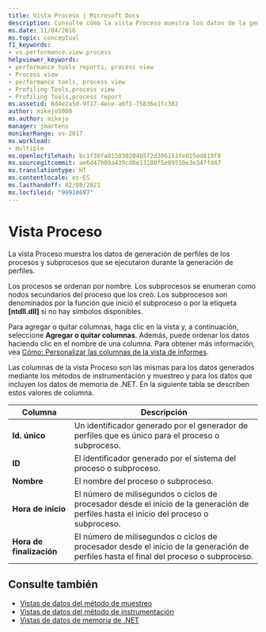 ```yaml
---
title: Vista Proceso | Microsoft Docs
description: Consulte cómo la vista Proceso muestra los datos de la generación de perfiles de los procesos y subprocesos que se ejecutaron durante la generación de perfiles.
ms.date: 11/04/2016
ms.topic: conceptual
f1_keywords:
- vs.performance.view.process
helpviewer_keywords:
- performance tools reports, process view
- Process view
- performance tools, process view
- Profiling Tools,process view
- Profiling Tools,process report
ms.assetid: 6d4e2a5d-9f17-4ece-a6f1-75836e1fc382
author: mikejo5000
ms.author: mikejo
manager: jmartens
monikerRange: vs-2017
ms.workload:
- multiple
ms.openlocfilehash: bc1f30fa815030204b5f2d306151fe815ed819f8
ms.sourcegitcommit: ae6d47b09a439cd0e13180f5e89510e3e347fd47
ms.translationtype: HT
ms.contentlocale: es-ES
ms.lasthandoff: 02/08/2021
ms.locfileid: "99910697"
---
```

# <a name="process-view"></a>Vista Proceso
La vista Proceso muestra los datos de generación de perfiles de los procesos y subprocesos que se ejecutaron durante la generación de perfiles.

 Los procesos se ordenan por nombre. Los subprocesos se enumeran como nodos secundarios del proceso que los creó. Los subprocesos son denominados por la función que inició el subproceso o por la etiqueta **[ntdll.dll]** si no hay símbolos disponibles.

 Para agregar o quitar columnas, haga clic en la vista y, a continuación, seleccione **Agregar o quitar columnas**. Además, puede ordenar los datos haciendo clic en el nombre de una columna. Para obtener más información, vea [Cómo: Personalizar las columnas de la vista de informes](../profiling/how-to-customize-report-view-columns.md).

 Las columnas de la vista Proceso son las mismas para los datos generados mediante los métodos de instrumentación y muestreo y para los datos que incluyen los datos de memoria de .NET. En la siguiente tabla se describen estos valores de columna.

|Columna|Descripción|
|------------|-----------------|
|**Id. único**|Un identificador generado por el generador de perfiles que es único para el proceso o subproceso.|
|**ID**|El identificador generado por el sistema del proceso o subproceso.|
|**Nombre**|El nombre del proceso o subproceso.|
|**Hora de inicio**|El número de milisegundos o ciclos de procesador desde el inicio de la generación de perfiles hasta el inicio del proceso o subproceso.|
|**Hora de finalización**|El número de milisegundos o ciclos de procesador desde el inicio de la generación de perfiles hasta el final del proceso o subproceso.|

## <a name="see-also"></a>Consulte también
- [Vistas de datos del método de muestreo](../profiling/profiler-sampling-method-data-views.md)
- [Vistas de datos del método de instrumentación](../profiling/instrumentation-method-data-views.md)
- [Vistas de datos de memoria de .NET](../profiling/dotnet-memory-data-views.md)
